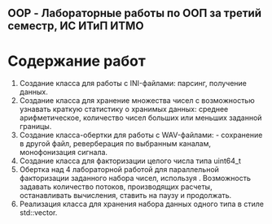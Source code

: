 ## OOP - Лабораторные работы по ООП за третий семестр, ИС ИТиП ИТМО
# Содержание работ
1. Создание класса для работы с INI-файлами: парсинг, получение данных.
2. Создание класса для хранение множества чисел с возможностью узнавать краткую статистику о хранимых данных: среднее арифметическое, количество чисел больших или меньших заданной границы.
3. Создание класса-обертки для работы с WAV-файлами: - сохранение в другой файл, реверберация по выбранным каналам, монофонизация сигнала.
4. Создание класса для факторизации целого числа типа uint64_t
5. Обертка над 4 лабораторной работой для параллельной факторизации заданного набора чисел, используя <thread>. Возможность задавать количество потоков, производящих расчеты, останавливать вычисления, ставить на паузу и продолжать.
6. Реализация класса для хранения набора данных одного типа в стиле std::vector.

